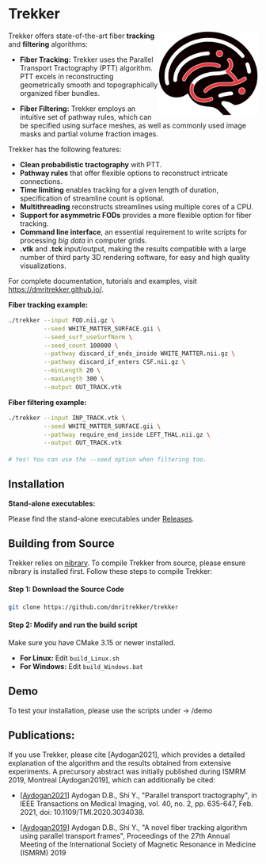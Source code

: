 Trekker
=======

<img src="doc/source/_static/logo.svg" alt="Trekker Logo" align="right" width="200">

Trekker offers state-of-the-art fiber **tracking** and **filtering** algorithms:

- **Fiber Tracking:** Trekker uses the Parallel Transport Tractography (PTT) algorithm. PTT excels in reconstructing geometrically smooth and topographically organized fiber bundles.

- **Fiber Filtering:** Trekker employs an intuitive set of pathway rules, which can be specified using surface meshes, as well as commonly used image masks and partial volume fraction images.


Trekker has the following features:

- **Clean probabilistic tractography** with PTT.
- **Pathway rules** that offer flexible options to reconstruct intricate connections.
- **Time limiting** enables tracking for a given length of duration, specification of streamline count is optional.
- **Multithreading** reconstructs streamlines using multiple cores of a CPU.
- **Support for asymmetric FODs** provides a more flexible option for fiber tracking.
- **Command line interface**, an essential requirement to write scripts for processing *big data* in computer grids.
- **.vtk** and **.tck** input/output, making the results compatible with a large number of third party 3D rendering software, for easy and high quality visualizations.

For complete documentation, tutorials and examples, visit https://dmritrekker.github.io/.

**Fiber tracking example:**
```bash
./trekker --input FOD.nii.gz \
          --seed WHITE_MATTER_SURFACE.gii \
          --seed_surf_useSurfNorm \
          --seed_count 100000 \
          --pathway discard_if_ends_inside WHITE_MATTER.nii.gz \
          --pathway discard_if_enters CSF.nii.gz \
          --minLength 20 \
          --maxLength 300 \
          --output OUT_TRACK.vtk
```

**Fiber filtering example:**
```bash
./trekker --input INP_TRACK.vtk \
          --seed WHITE_MATTER_SURFACE.gii \
          --pathway require_end_inside LEFT_THAL.nii.gz \
          --output OUT_TRACK.vtk

# Yes! You can use the --seed option when filtering too.
```


Installation
------------

**Stand-alone executables:**

Please find the stand-alone executables under [Releases](https://github.com/dmritrekker/trekker/releases).


## Building from Source

Trekker relies on [nibrary](https://github.com/nibrary/nibrary). To compile Trekker from source, please ensure nibrary is installed first. Follow these steps to compile Trekker:

#### Step 1: Download the Source Code

```bash
git clone https://github.com/dmritrekker/trekker
```

#### Step 2: Modify and run the build script

Make sure you have CMake 3.15 or newer installed.

- **For Linux:** Edit `build_Linux.sh`
- **For Windows:** Edit `build_Windows.bat`

Demo
----

To test your installation, please use the scripts under -> <TrekkerFolder>/demo


Publications:
------------

If you use Trekker, please cite [Aydogan2021], which provides a detailed explanation of the algorithm and the results obtained from extensive experiments. A precursory abstract was initially published during ISMRM 2019, Montreal [Aydogan2019], which can additionally be cited:

- [[Aydogan2021](https://ieeexplore.ieee.org/abstract/document/9239977/)] Aydogan D.B., Shi Y., "Parallel transport tractography", in IEEE Transactions on Medical Imaging, vol. 40, no. 2, pp. 635-647, Feb. 2021, doi: 10.1109/TMI.2020.3034038.

- [[Aydogan2019](https://www.researchgate.net/publication/336847169_A_novel_fiber-tracking_algorithm_using_parallel_transport_frames)] Aydogan D.B., Shi Y., "A novel fiber tracking algorithm using parallel transport frames", Proceedings of the 27th Annual Meeting of the International Society of Magnetic Resonance in Medicine (ISMRM) 2019
